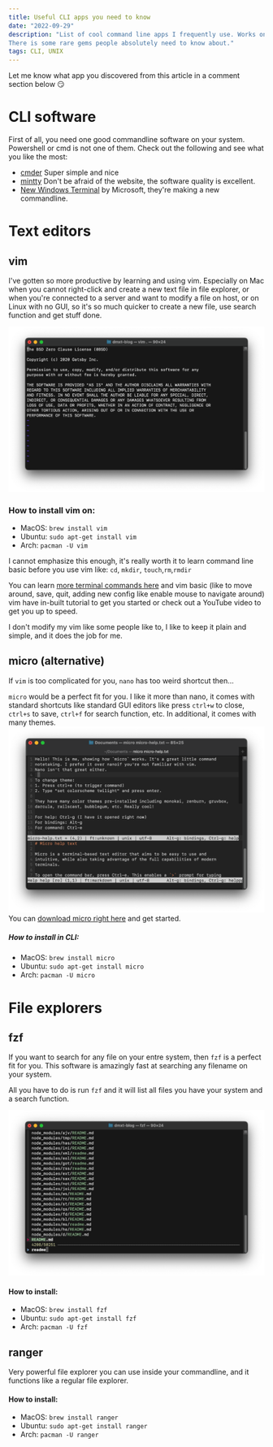 ```yaml
---
title: Useful CLI apps you need to know
date: "2022-09-29"
description: "List of cool command line apps I frequently use. Works on MacOS or any UNIX based system.
There is some rare gems people absolutely need to know about."
tags: CLI, UNIX
---
```

Let me know what app you discovered from this article in a comment section below 😏

# CLI software

First of all, you need one good commandline software on your system. Powershell or cmd is not one of them.
Check out the following and see what you like the most:
* [cmder](https://cmder.app/) Super simple and nice
* [mintty](https://mintty.github.io/) Don't be afraid of the website, the software quality is excellent.
* [New Windows Terminal](https://github.com/microsoft/terminal) by Microsoft, they're making a new commandline.

# Text editors

## vim

I've gotten so more productive by learning and using vim. Especially on Mac when you cannot right-click and create a new
text file in file explorer, or when you're connected to a server and want to modify a file on host, or on Linux with no GUI, so it's so much quicker to create a new file, use search function and get stuff done.

![](vim.png)

### How to install vim on:

- MacOS: `brew install vim`
- Ubuntu: `sudo apt-get install vim`
- Arch: `pacman -U vim`

I cannot emphasize this enough, it's really worth it to learn command line basic before you use vim like:
`cd`, `mkdir`, `touch`,`rm`,`rmdir`

You can learn [more terminal commands here](https://www.codecademy.com/learn/learn-the-command-line) and vim basic (like to move around, save, quit, adding new config like enable mouse to navigate around) vim have in-built tutorial to get you started or check out a YouTube video to get you up to speed.

I don't modify my vim like some people like to, I like to keep it plain and simple, and it does the job for me.

## micro (alternative)

If `vim` is too complicated for you, `nano` has too weird shortcut then...

`micro` would be a perfect fit for you. I like it more than nano, 
it comes with standard shortcuts like standard GUI editors like 
press `ctrl+w` to close, `ctrl+s` to save, `ctrl+f` for search function, 
etc. In additional, it comes with many themes.
![](micro.png)
You can [download micro right here](https://micro-editor.github.io/) and get started.


##### How to install in CLI:

- MacOS: `brew install micro`
- Ubuntu: `sudo apt-get install micro`
- Arch: `pacman -U micro`

# File explorers

## fzf

If you want to search for any file on your entre system, then `fzf` is a perfect fit for you. This software is amazingly fast at searching any filename on your system.

All you have to do is run `fzf` and it will list all files you have your system
and a search function.

![](fzf.png)

#### How to install:

- MacOS: `brew install fzf`
- Ubuntu: `sudo apt-get install fzf`
- Arch: `pacman -U fzf`

## ranger

Very powerful file explorer you can use inside your commandline, and it functions like a regular file explorer.

#### How to install:

- MacOS: `brew install ranger`
- Ubuntu: `sudo apt-get install ranger`
- Arch: `pacman -U ranger`
